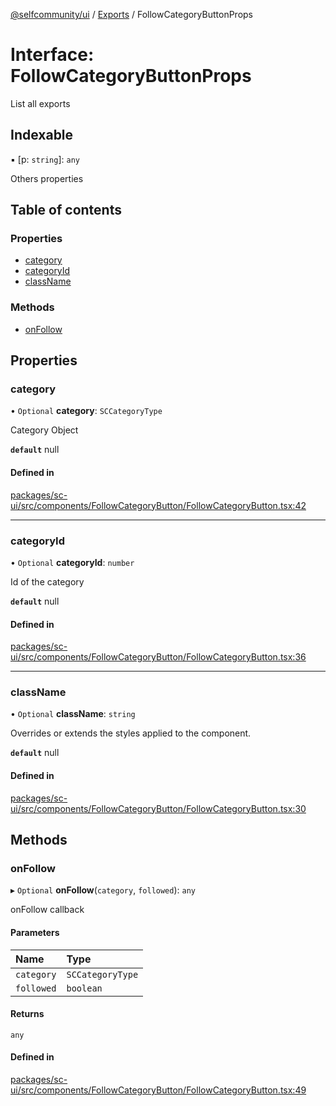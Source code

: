 [@selfcommunity/ui](../README.md) / [Exports](../modules.md) / FollowCategoryButtonProps

# Interface: FollowCategoryButtonProps

List all exports

## Indexable

▪ [p: `string`]: `any`

Others properties

## Table of contents

### Properties

- [category](FollowCategoryButtonProps.md#category)
- [categoryId](FollowCategoryButtonProps.md#categoryid)
- [className](FollowCategoryButtonProps.md#classname)

### Methods

- [onFollow](FollowCategoryButtonProps.md#onfollow)

## Properties

### category

• `Optional` **category**: `SCCategoryType`

Category Object

**`default`** null

#### Defined in

[packages/sc-ui/src/components/FollowCategoryButton/FollowCategoryButton.tsx:42](https://github.com/selfcommunity/community-ui/blob/6b6e2bd/packages/sc-ui/src/components/FollowCategoryButton/FollowCategoryButton.tsx#L42)

___

### categoryId

• `Optional` **categoryId**: `number`

Id of the category

**`default`** null

#### Defined in

[packages/sc-ui/src/components/FollowCategoryButton/FollowCategoryButton.tsx:36](https://github.com/selfcommunity/community-ui/blob/6b6e2bd/packages/sc-ui/src/components/FollowCategoryButton/FollowCategoryButton.tsx#L36)

___

### className

• `Optional` **className**: `string`

Overrides or extends the styles applied to the component.

**`default`** null

#### Defined in

[packages/sc-ui/src/components/FollowCategoryButton/FollowCategoryButton.tsx:30](https://github.com/selfcommunity/community-ui/blob/6b6e2bd/packages/sc-ui/src/components/FollowCategoryButton/FollowCategoryButton.tsx#L30)

## Methods

### onFollow

▸ `Optional` **onFollow**(`category`, `followed`): `any`

onFollow callback

#### Parameters

| Name | Type |
| :------ | :------ |
| `category` | `SCCategoryType` |
| `followed` | `boolean` |

#### Returns

`any`

#### Defined in

[packages/sc-ui/src/components/FollowCategoryButton/FollowCategoryButton.tsx:49](https://github.com/selfcommunity/community-ui/blob/6b6e2bd/packages/sc-ui/src/components/FollowCategoryButton/FollowCategoryButton.tsx#L49)
